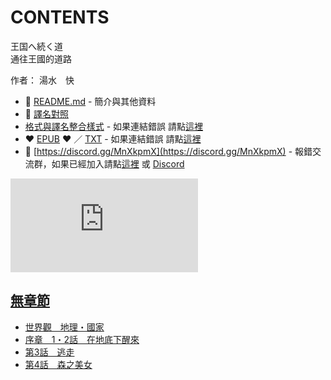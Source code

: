 # CONTENTS

王国へ続く道  
通往王國的道路  

作者： 湯水　快  



- :closed_book: [README.md](README.md) - 簡介與其他資料
- :pencil: [譯名對照](%E8%AD%AF%E5%90%8D%E5%B0%8D%E7%85%A7.md)
- [格式與譯名整合樣式](https://github.com/bluelovers/node-novel/blob/master/lib/locales/%E7%8E%8B%E5%9B%BD%E3%81%B8%E7%B6%9A%E3%81%8F%E9%81%93.ts) - 如果連結錯誤 請點[這裡](https://github.com/bluelovers/node-novel/blob/master/lib/locales/)
-  :heart: [EPUB](https://gitlab.com/demonovel/epub-txt/blob/master/cm/%E7%8E%8B%E5%9B%BD%E3%81%B8%E7%B6%9A%E3%81%8F%E9%81%93.epub) :heart:  ／ [TXT](https://gitlab.com/demonovel/epub-txt/blob/master/cm/out/%E7%8E%8B%E5%9B%BD%E3%81%B8%E7%B6%9A%E3%81%8F%E9%81%93.out.txt) - 如果連結錯誤 請點[這裡](https://gitlab.com/demonovel/epub-txt/blob/master/cm/)
- :mega: [https://discord.gg/MnXkpmX](https://discord.gg/MnXkpmX) - 報錯交流群，如果已經加入請點[這裡](https://discordapp.com/channels/467794087769014273/467794088285175809) 或 [Discord](https://discordapp.com/channels/@me)


![導航目錄](https://chart.apis.google.com/chart?cht=qr&chs=150x150&chl=https://gitlab.com/novel-group/txt-source/blob/master/cm/王国へ続く道/導航目錄.md "導航目錄")




## [無章節](00010_%E7%84%A1%E7%AB%A0%E7%AF%80)

- [世界觀　地理・國家](00010_%E7%84%A1%E7%AB%A0%E7%AF%80/00010_%E4%B8%96%E7%95%8C%E8%A7%80%E3%80%80%E5%9C%B0%E7%90%86%E3%83%BB%E5%9C%8B%E5%AE%B6.txt)
- [序章　1・2話　在地底下醒來](00010_%E7%84%A1%E7%AB%A0%E7%AF%80/00020_%E5%BA%8F%E7%AB%A0%E3%80%801%E3%83%BB2%E8%A9%B1%E3%80%80%E5%9C%A8%E5%9C%B0%E5%BA%95%E4%B8%8B%E9%86%92%E4%BE%86.txt)
- [第3話　逃走](00010_%E7%84%A1%E7%AB%A0%E7%AF%80/00030_%E7%AC%AC3%E8%A9%B1%E3%80%80%E9%80%83%E8%B5%B0.txt)
- [第4話　森之美女](00010_%E7%84%A1%E7%AB%A0%E7%AF%80/00040_%E7%AC%AC4%E8%A9%B1%E3%80%80%E6%A3%AE%E4%B9%8B%E7%BE%8E%E5%A5%B3.txt)

